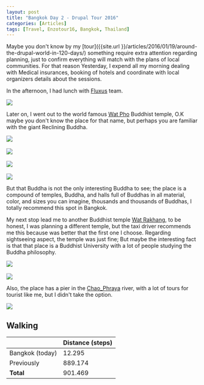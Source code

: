 ```yaml
---
layout: post
title: "Bangkok Day 2 - Drupal Tour 2016"
categories: [Articles]
tags: [Travel, Enzotour16, Bangkok, Thailand]
---
```

Maybe you don't know by my [tour]({{site.url }}/articles/2016/01/19/around-the-drupal-world-in-120-days/) something require extra attention regarding planning, just to confirm everything will match with the plans of local communities. For that reason Yesterday, I expend all my morning dealing with Medical insurances, booking of hotels and coordinate with local organizers details about the sessions.

In the afternoon, I had lunch with [Fluxus](http://www.fluxus.io/) team.

<img style="margin-right: 20px;" src="{{site.url }}/assets/img/fluxux-lunch.jpg"/>

Later on, I went out to the world famous [Wat Pho](https://en.wikipedia.org/wiki/Wat_Pho) Buddhist temple, O.K maybe you don't know the place for that name, but perhaps you are familiar with the giant Reclining Buddha.

<img style="margin-right: 20px;" src="{{site.url }}/assets/img/giant-buddha-1.jpg"/>
<br/><br/>
<img style="margin-right: 20px;" src="{{site.url }}/assets/img/giant-buddha-2.jpg"/>
<br/><br/>
<img style="margin-right: 20px;" src="{{site.url }}/assets/img/wat-pho-1.jpg"/>
<br/><br/>
<img style="margin-right: 20px;" src="{{site.url }}/assets/img/wat-pho-2.jpg"/>

But that Buddha is not the only interesting Buddha to see; the place is a compound of temples, Buddha, and halls full of Buddhas in all material, color, and sizes you can imagine, thousands and thousands of Buddhas, I totally recommend this spot in Bangkok.

My next stop lead me to another Buddhist temple [Wat Rakhang](https://de.wikipedia.org/wiki/Wat_Rakhang), to be honest, I was planning a different temple, but the taxi driver recommends me this because was better that the first one I choose. Regarding sightseeing aspect, the temple was just fine; But maybe the interesting fact is that that place is a Buddhist University with a lot of people studying the Buddha philosophy.

<img style="margin-right: 20px;" src="{{site.url }}/assets/img/wat-rakhang-1.jpg"/>
<br/><br/>
<img style="margin-right: 20px;" src="{{site.url }}/assets/img/wat-rakhang-2.jpg"/>

Also, the place has a pier in the [Chao_Phraya](https://en.wikipedia.org/wiki/Chao_Phraya_River) river, with a lot of tours for tourist like me, but I didn't take the option.

<img style="margin-right: 20px;" src="{{site.url }}/assets/img/wat-rakhang-pier-2.jpg"/>

## Walking
|  | Distance (steps) |
|---|---|
| Bangkok (today) |  12.295 |
| Previously  | 889.174 |
| **Total**  | 901.469|